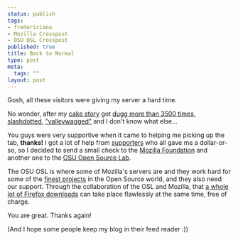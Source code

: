```yaml
--- 
status: publish
tags: 
- fredericiana
- Mozilla Crosspost
- OSU OSL Crosspost
published: true
title: Back to Normal
type: post
meta: 
  tags: ""
layout: post
---
```

Gosh, all these visitors were giving my server a hard time.

No wonder, after my <a href="http://fredericiana.com/2006/10/24/from-redmond-with-love/">cake story</a> got <a href="http://digg.com/software/Microsoft_sends_congratulation_cake_to_Mozilla">dugg more than 3500 times</a>, <a href="http://slashdot.org/article.pl?sid=06/10/26/1238239">slashdotted</a>, <a href="http://www.valleywag.com/tech/ie/ie-to-mozilla-let-them-eat-cake-209914.php">"valleywagged"</a> and I don't know what else...

You guys were very supportive when it came to helping me picking up the tab, <strong>thanks!</strong> I got a lot of help from <a href="http://fredericiana.com/mozilla-cake-bandwidth-donations/">supporters</a> who all gave me a dollar-or-so, so I decided to send a small check to the <a href="http://www.mozilla.org/">Mozilla Foundation</a> and another one to the <a href="http://osuosl.org/">OSU Open Source Lab</a>.

The OSU OSL is where some of Mozilla's servers are and they work hard for some of the <a href="http://osuosl.org/hosting/clients">finest projects</a> in the Open Source world, and they also need our support. Through the collaboration of the OSL and Mozilla, that <a href="http://weblogs.mozillazine.org/asa/archives/2006/10/firefox_2_milli.html">a whole lot of Firefox downloads</a> can take place flawlessly at the same time, free of charge.

You are great. Thanks again!

(And I hope some people keep my blog in their feed reader :))
